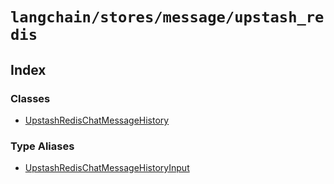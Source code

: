`langchain/stores/message/upstash_redis`
========================================

Index[](#index "Direct link to Index")
---------------------------------------

### Classes[](#classes "Direct link to Classes")

*   [UpstashRedisChatMessageHistory](/docs/api/stores_message_upstash_redis/classes/UpstashRedisChatMessageHistory)

### Type Aliases[](#type-aliases "Direct link to Type Aliases")

*   [UpstashRedisChatMessageHistoryInput](/docs/api/stores_message_upstash_redis/types/UpstashRedisChatMessageHistoryInput)